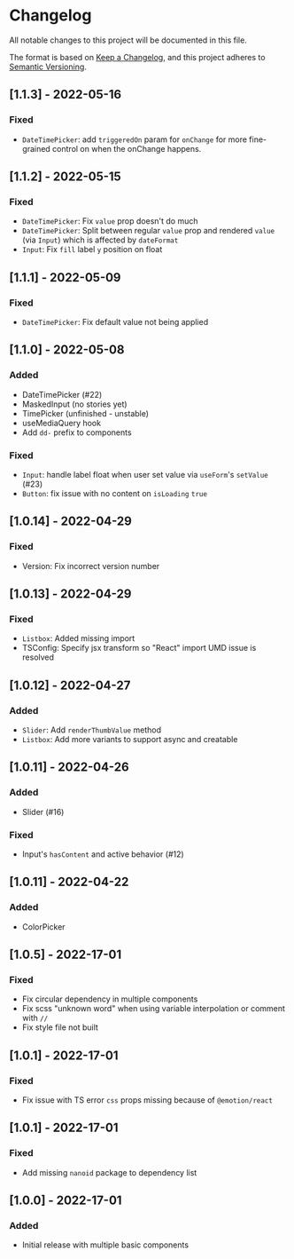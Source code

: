 # Changelog

All notable changes to this project will be documented in this file.

The format is based on [Keep a Changelog](https://keepachangelog.com/en/1.0.0/),
and this project adheres to [Semantic Versioning](https://semver.org/spec/v2.0.0.html).

## [1.1.3] - 2022-05-16

### Fixed

- `DateTimePicker`: add `triggeredOn` param for `onChange` for more fine-grained control on when the onChange happens.

## [1.1.2] - 2022-05-15

### Fixed

- `DateTimePicker`: Fix `value` prop doesn't do much
- `DateTimePicker`: Split between regular `value` prop and rendered `value` (via `Input`) which is affected by `dateFormat`
- `Input`: Fix `fill` label `y` position on float

## [1.1.1] - 2022-05-09

### Fixed

- `DateTimePicker`: Fix default value not being applied

## [1.1.0] - 2022-05-08

### Added

- DateTimePicker (#22)
- MaskedInput (no stories yet)
- TimePicker (unfinished - unstable)
- useMediaQuery hook
- Add `dd-` prefix to components

### Fixed

- `Input`: handle label float when user set value via `useForm`'s `setValue` (#23)
- `Button`: fix issue with no content on `isLoading` `true`

## [1.0.14] - 2022-04-29

### Fixed

- Version: Fix incorrect version number

## [1.0.13] - 2022-04-29

### Fixed

- `Listbox`: Added missing import
- TSConfig: Specify jsx transform so "React" import UMD issue is resolved

## [1.0.12] - 2022-04-27

### Added

- `Slider`: Add `renderThumbValue` method
- `Listbox`: Add more variants to support async and creatable

## [1.0.11] - 2022-04-26

### Added

- Slider (#16)

### Fixed

- Input's `hasContent` and active behavior (#12)

## [1.0.11] - 2022-04-22

### Added

- ColorPicker

## [1.0.5] - 2022-17-01

### Fixed

- Fix circular dependency in multiple components
- Fix scss "unknown word" when using variable interpolation or comment with `//`
- Fix style file not built

## [1.0.1] - 2022-17-01

### Fixed

- Fix issue with TS error `css` props missing because of `@emotion/react`

## [1.0.1] - 2022-17-01

### Fixed

- Add missing `nanoid` package to dependency list

## [1.0.0] - 2022-17-01

### Added

- Initial release with multiple basic components
